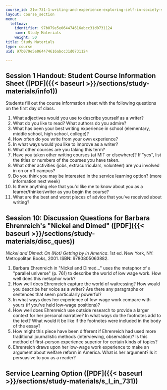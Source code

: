```yaml
---
course_id: 21w-731-1-writing-and-experience-exploring-self-in-society-spring-2004
layout: course_section
menu:
  leftnav:
    identifier: 97b079e5e064474616abcc31d0731124
    name: Study Materials
    weight: 50
title: Study Materials
type: course
uid: 97b079e5e064474616abcc31d0731124

---
```


Session 1 Handout: Student Course Information Sheet ([PDF]({{< baseurl >}}/sections/study-materials/info1))
-----------------------------------------------------------------------------------------------------------

Students fill out the course information sheet with the following questions on the first day of class.

1.  What adjectives would you use to describe yourself as a writer?
2.  What do you like to read? What authors do you admire?
3.  What has been your best writing experience in school (elementary, middle school, high school, college)?
4.  How often do you write from your own experience?
5.  In what ways would you like to improve as a writer?
6.  What other courses are you taking this term?
7.  Have you taken other writing courses (at MIT or elsewhere)? If "yes", list the titles or numbers of the courses you have taken.
8.  What other activities (jobs, extracurriculars, volunteer) are you involved in on or off campus?
9.  Do you think you may be interested in the service learning option? (more information next week)
10.  Is there anything else that you'd like me to know about you as a learner/thinker/writer as you begin the course?
11.  What are the best and worst pieces of advice that you've received about writing?

Session 10: Discussion Questions for Barbara Ehrenreich's "Nickel and Dimed" ([PDF]({{< baseurl >}}/sections/study-materials/disc_ques))
----------------------------------------------------------------------------------------------------------------------------------------

_Nickel and Dimed: On (Not) Getting by in America_. 1st ed. New York, NY: Metropolitan Books, 2001. ISBN: 9780805063882.

1.  Barbara Ehrenreich in "Nickel and Dimed…" uses the metaphor of a "parallel universe" (p. 761) to describe the world of low wage work. How well does this metaphor work?
2.  How well does Ehrenreich capture the world of waitressing? How would you describe her voice as a writer? Are there any paragraphs or sentences that seem particularly powerful?
3.  In what ways does her experience of low-wage work compare with yours (if you've held low-wage positions)?
4.  How well does Ehrenreich use outside research to provide a larger context for her personal narrative? In what ways do the footnotes add to the text? What would it be like if the footnotes were included in the body of the essay?
5.  How might this piece have been different if Ehrenreich had used more traditional journalistic methods (interviewing, observation)? Is this method of first-person experience superior for certain kinds of topics?
6.  Ehrenreich draws upon her low-wage work experience to make an argument about welfare reform in America. What is her argument? Is it persuasive to you as a reader?

Service Learning Option ([PDF]({{< baseurl >}}/sections/study-materials/s_l_in_731))
------------------------------------------------------------------------------------